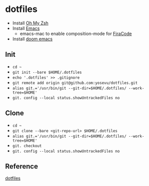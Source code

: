 # dotfiles

- Install [Oh My Zsh](https://github.com/robbyrussell/oh-my-zsh)
- Install [Emacs](https://github.com/railwaycat/homebrew-emacsmacport)
  - emacs-mac to enable composition-mode for [FiraCode](https://github.com/tonsky/FiraCode/wiki/Emacs-instructions#using-composition-mode-in-emacs-mac-port)
- Install [doom emacs](https://github.com/hlissner/doom-emacs)

## Init

- `cd ~`
- `git init --bare $HOME/.dotfiles`
- `echo '.dotfiles' >> .gitignore`
- `git remote add origin git@github.com:yosevu/dotfiles.git`
- `alias git.='/usr/bin/git --git-dir=$HOME/.dotfiles/ --work-tree=$HOME'`
- `git. config --local status.showUntrackedFiles no`

## Clone

- `cd ~`
- `git clone --bare <git-repo-url> $HOME/.dotfiles`
- `alias git.='/usr/bin/git --git-dir=$HOME/.dotfiles/ --work-tree=$HOME'`
- `git. checkout`
- `git. config --local status.showUntrackedFiles no`

## Reference

[dotfiles](https://www.atlassian.com/git/tutorials/dotfiles)
